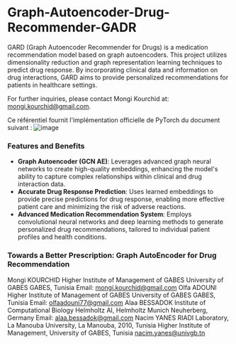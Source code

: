 
# Graph-Autoencoder-Drug-Recommender-GADR
 
GARD (Graph Autoencoder Recommender for Drugs) is a medication recommendation model based on graph autoencoders. This project utilizes dimensionality reduction and graph representation learning techniques to predict drug response. By incorporating clinical data and information on drug interactions, GARD aims to provide personalized recommendations for patients in healthcare settings.

For further inquiries, please contact Mongi Kourchid at: mongi.kourchid@gmail.com.

Ce référentiel fournit l'implémentation officielle de PyTorch du document suivant :
![image](https://github.com/user-attachments/assets/31f5badd-acee-4777-8936-3eb8df591cb4)
### Features and Benefits
- **Graph Autoencoder (GCN AE)**: Leverages advanced graph neural networks to create high-quality embeddings, enhancing the model's ability to capture complex relationships within clinical and drug interaction data.
- **Accurate Drug Response Prediction**: Uses learned embeddings to provide precise predictions for drug response, enabling more effective patient care and minimizing the risk of adverse reactions.
- **Advanced Medication Recommendation System**: Employs convolutional neural networks and deep learning methods to generate personalized drug recommendations, tailored to individual patient profiles and health conditions.
### Towards a Better Prescription: Graph AutoEncoder for Drug Recommendation
Mongi KOURCHID
Higher Institute of Management of GABES
University of GABES
GABES, Tunisia
Email: mongi.kourchid@gmail.com
Olfa ADOUNI
Higher Institute of Management of GABES
University of GABES
GABES, Tunisia
Email: olfaadouni77@gmail.com
Alaa BESSADOK
Institute of Computational Biology
Helmholtz AI, Helmholtz Munich
Neuherberg, Germany
Email: alaa.bessadok@gmail.com
Nacim YANES
RIADI Laboratory, La Manouba University, La Manouba, 2010, Tunisia
Higher Institute of Management, University of GABES, Tunisia
nacim.yanes@univgb.tn

